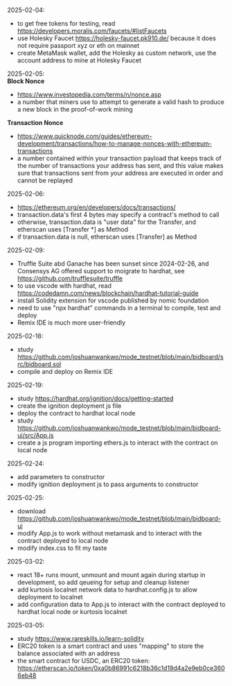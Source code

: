 2025-02-04: 
- to get free tokens for testing, read https://developers.moralis.com/faucets/#listFaucets
- use Holesky Faucet https://holesky-faucet.pk910.de/ because it does not require passport xyz or eth on mainnet
- create MetaMask wallet, add the Holesky as custom network, use the account address to mine at Holesky Faucet

2025-02-05:  \
**Block Nonce**
- https://www.investopedia.com/terms/n/nonce.asp
- a number that miners use to attempt to generate a valid hash to produce a new block in the proof-of-work mining

**Transaction Nonce**
- https://www.quicknode.com/guides/ethereum-development/transactions/how-to-manage-nonces-with-ethereum-transactions
- a number contained within your transaction payload that keeps track of the number of transactions your address has sent, and this value makes sure that transactions sent from your address are executed in order and cannot be replayed

2025-02-06: 
- https://ethereum.org/en/developers/docs/transactions/
- transaction.data's first 4 bytes may specify a contract's method to call
- otherwise, transaction.data is "user data" for the Transfer, and etherscan uses [Transfer *] as Method
- if transaction.data is null, etherscan uses [Transfer] as Method

2025-02-09:
- Truffle Suite abd Ganache has been sunset since 2024-02-26, and Consensys AG offered support to moigrate to hardhat, see https://github.com/trufflesuite/truffle
- to use vscode with hardhat, read https://codedamn.com/news/blockchain/hardhat-tutorial-guide
- install Solidity extension for vscode published by nomic foundation
- need to use "npx hardhat" commands in a terminal to compile, test and deploy
- Remix IDE is much more user-friendly

2025-02-18:
- study https://github.com/joshuanwankwo/mode_testnet/blob/main/bidboard/src/bidboard.sol
- compile and deploy on Remix IDE

2025-02-19:
- study https://hardhat.org/ignition/docs/getting-started
- create the ignition deployment js file
- deploy the contract to hardhat local node
- study https://github.com/joshuanwankwo/mode_testnet/blob/main/bidboard-ui/src/App.js
- create a js program importing ethers.js to interact with the contract on local node

2025-02-24:
- add parameters to constructor
- modify ignition deployment js to pass arguments to constructor

2025-02-25:
- download https://github.com/joshuanwankwo/mode_testnet/blob/main/bidboard-ui
- modify App.js to work without metamask and to interact with the contract deployed to local node
- modify index.css to fit my taste

2025-03-02:
- react 18+ runs mount, unmount and mount again during startup in development, so add qeueing for setup and cleanup listener
- add kurtosis localnet network data to hardhat.config.js to allow deployment to localnet
- add configuration data to App.js to interact with the contract deployed to hardhat local node or kurtosis localnet

2025-03-05:
- study https://www.rareskills.io/learn-solidity
- ERC20 token is a smart contract and uses "mapping" to store the balance associated with an address
- the smart contract for USDC, an ERC20 token: https://etherscan.io/token/0xa0b86991c6218b36c1d19d4a2e9eb0ce3606eb48
